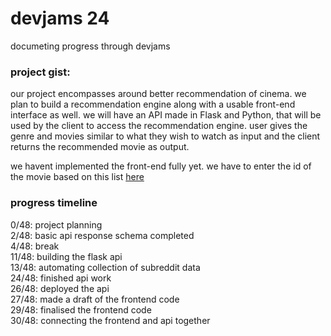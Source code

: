 # devjams 24

documeting progress through devjams

### project gist:

our project encompasses around better recommendation of cinema. we plan to build a recommendation engine along with a usable front-end interface as well. we will have an API made in Flask and Python, that will be used by the client to access the recommendation engine. user gives the genre and movies similar to what they wish to watch as input and the client returns the recommended movie as output. 

we havent implemented the front-end fully yet. we have to enter the id of the movie based on this list [here](./list.csv) 

### progress timeline


0/48: project planning  
2/48: basic api response schema completed  
4/48: break  
11/48: building the flask api  
13/48: automating collection of subreddit data     
24/48: finished api work     
26/48: deployed the api    
27/48: made a draft of the frontend code      
29/48: finalised the frontend code       
30/48: connecting the frontend and api together     


